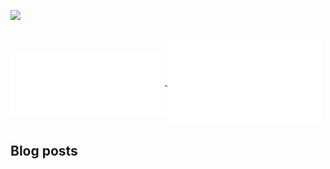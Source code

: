 <a href= "https://www.linkedin.com/in/stanislav-cherkasov-474a76120/"><img src="https://img.icons8.com/nolan/50/linkedin.png"/></a>

<br/>
<a href="https://github.com/tenhishadow">
  <img align="center" width="49%" src="./iso_calender.svg" />
</a>
<a href="https://github.com/tenhishadow">
    <img align="center" width="49%" src="./issue_pr_lang.svg" />
</a>

## Blog posts
<!-- BLOG-POST-LIST:START -->
<!-- BLOG-POST-LIST:END -->
